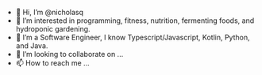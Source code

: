- 👋 Hi, I’m @nicholasq
- 👀 I’m interested in programming, fitness, nutrition, fermenting foods, and hydroponic gardening.
- 🌱 I’m a Software Engineer, I know Typescript/Javascript, Kotlin, Python, and Java.
- 💞️ I’m looking to collaborate on ...
- 📫 How to reach me ... 

<!---
nicholasq/nicholasq is a ✨ special ✨ repository because its `README.md` (this file) appears on your GitHub profile.
You can click the Preview link to take a look at your changes.
--->

